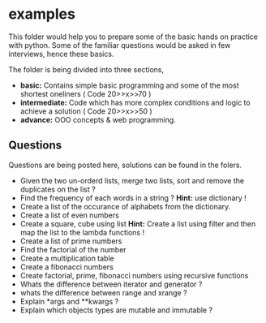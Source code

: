 # examples

This folder would help you to prepare some of the basic hands on practice with python. 
Some of the familiar questions would be asked in few interviews, hence these basics.

The folder is being divided into three sections, 
- **basic:** Contains simple basic programming and some of the most shortest oneliners ( Code 20>>x>>70 )
- **intermediate:** Code which has more complex conditions and logic to achieve a solution ( Code 20>>x>>50 )
- **advance:** OOO concepts & web programming.

## Questions 
Questions are being posted here, solutions can be found in the folers. 

- Given the two un-orderd lists, merge two lists, sort and remove the duplicates on the list ?
- Find the frequency of each words in a string ?
   **Hint:** use dictionary !
- Create a list of the occurance of alphabets from the dictionary. 
- Create a list of even numbers 
- Create a square, cube using list 
   **Hint:** Create a list using filter and then map the list to the lambda functions !
- Create a list of prime numbers 
- Find the factorial of the number 
- Create a multiplication table 
- Create a fibonacci numbers 
- Create factorial, prime, fibonacci numbers using recursive functions
- Whats the difference between iterator and generator ?
- whats the difference between range and xrange ?
- Explain *args and **kwargs ?
- Explain which objects types are mutable and immutable ?

